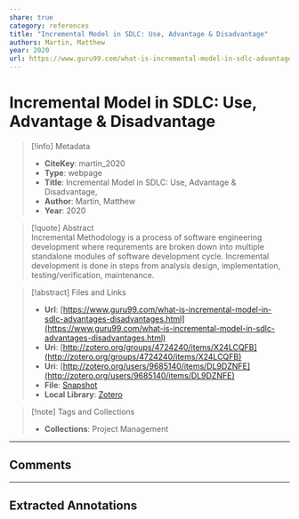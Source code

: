 ```yaml
---  
share: true  
category: references  
title: "Incremental Model in SDLC: Use, Advantage & Disadvantage"  
authors: Martin, Matthew  
year: 2020  
url: https://www.guru99.com/what-is-incremental-model-in-sdlc-advantages-disadvantages.html  
---  
```

  
# Incremental Model in SDLC: Use, Advantage & Disadvantage  
  
> [!info] Metadata  
> - **CiteKey**: martin_2020  
> - **Type**: webpage  
> - **Title**: Incremental Model in SDLC: Use, Advantage & Disadvantage,   
> - **Author**: Martin, Matthew  
> - **Year**: 2020   
  
> [!quote] Abstract  
> Incremental Methodology is a process of software engineering development where requrements are broken down into multiple standalone modules of software development cycle. Incremental development is done in steps from analysis design, implementation, testing/verification, maintenance.  
  
> [!abstract] Files and Links  
> - **Url**: [https://www.guru99.com/what-is-incremental-model-in-sdlc-advantages-disadvantages.html](https://www.guru99.com/what-is-incremental-model-in-sdlc-advantages-disadvantages.html)  
> - **Uri**: [http://zotero.org/groups/4724240/items/X24LCQFB](http://zotero.org/groups/4724240/items/X24LCQFB)  
> - **Uri**: [http://zotero.org/users/9685140/items/DL9DZNFE](http://zotero.org/users/9685140/items/DL9DZNFE)  
> - **File**: [Snapshot](file:///Users/jan/Zotero/storage/JPNWMVUN/what-is-incremental-model-in-sdlc-advantages-disadvantages.html)  
> - **Local Library**: [Zotero]((zotero://select/library/items/DL9DZNFE))  
  
> [!note] Tags and Collections  
> - **Collections**: Project Management  
  
----  
  
## Comments  
  
  
  
----  
  
## Extracted Annotations  
  
